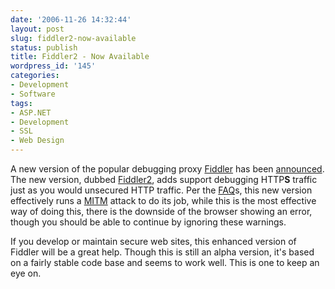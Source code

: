 ```yaml
---
date: '2006-11-26 14:32:44'
layout: post
slug: fiddler2-now-available
status: publish
title: Fiddler2 - Now Available
wordpress_id: '145'
categories:
- Development
- Software
tags:
- ASP.NET
- Development
- SSL
- Web Design
---
```


A new version of the popular debugging proxy [Fiddler](http://www.fiddlertool.com/fiddler/) has been [announced](http://insidehttp.blogspot.com/2006/11/fiddler2-experimental-edition.html). The new version, dubbed [Fiddler2](http://www.fiddlertool.com/Fiddler2/), adds support debugging HTTP**S** traffic just as you would unsecured HTTP traffic. Per the [FAQ](http://www.fiddlertool.com/fiddler2/faq.asp)s, this new version effectively runs a [MITM](http://en.wikipedia.org/wiki/Man_in_the_middle_attack) attack to do its job, while this is the most effective way of doing this, there is the downside of the browser showing an error, though you should be able to continue by ignoring these warnings.

If you develop or maintain secure web sites, this enhanced version of Fiddler will be a great help. Though this is still an alpha version, it's based on a fairly stable code base and seems to work well. This is one to keep an eye on.
